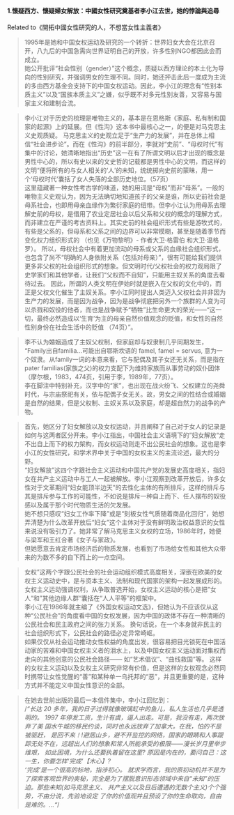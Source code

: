 #### 1.懷疑西方、懷疑婦女解放：中國女性研究奠基者李小江去世，她的悖論與追尋
Related to《開拓中國女性研究的人，不想當女性主義者》
>1995年是她和中国女权运动及研究的一个转折：世界妇女大会在北京召开，八九后的中国急需向世界证明自己的开放，许多性别NGO都因此会而成立。  
她公开批评“社会性别（gender）”这个概念，质疑以西方理论的本土化为导向的性别研究，并强调男女的生理不同。同时，她还抨击此后一度成为主流的多由西方基金会支持下的中国女权运动。因此，李小江的理念有“性别本质主义”以及“国族本质主义”之嫌，似乎既不对多元性别友善，又容易与国家主义和建制合流。

>李小江对于历史的梳理是唯物主义的，基本是在恩格斯《家庭、私有制和国家的起源》上的延展。但《性沟》这本书中最核心之一，的便是对马克思主义史观质疑。
马克思主义的史观立足于“生产力的发展”，并在总体上相信“社会进步论”。而在《性沟》的前半部分，李就对“史前”、“母权时代”有集中的讨论，她清晰地指出“历史”这一在有了所谓文明以后才出现的概念是男性中心的，所以有史以来的文史哲的记载都是男性中心的文明，而这样的文明“便将所有的与女人相关的‘人’的未知，统统掷向史前的蒙昧，用一个‘母权时代’囊括了女人失落的全部历史地位。（57页）  
这里蕴藏著一种女性考古学的味道，她的用词是“母权”而非“母系”。一般的唯物主义史观认为，因为无法确切地知道孩子的父亲是谁，所以史前社会是母系社会，也即用母亲血缘作为繁衍家庭的纽带。但李小江认为用母系去理解史前的母权，是借用了农业定居社会以后父系和父权的概念的理解方式，而非建立在严谨的考古资料上。其实史前的社会组织形式有些是游牧式的，有些是父系的，但母系和父系之间的边界可以非常模糊，甚至是随着季节而变化权力组织形式的 （也见《万物黎明》- 作者大卫·格雷伯 和大卫·温格罗）。
所以，母权社会中有着更加流动的母系或父系的血缘社会组织形式，也包含了尚不“明确的人身依附关系（包括对母亲）”，很有可能给我们提供更多非父权的社会组织形式的想象。但文明时代/父权社会的权力观局限了史学家们和其他学者，让我们“父权而不自知”，只能用主奴关系的角度去看待过去。
因此，所谓的人类文明在伊始时就是嵌入在父权的文化中的，而正是父权文化催生了主奴关系。李小江同时提出人类迈入父权社会并非因为生产力的发展，而是因为战争，因为是战争彻底把另外一个族群的人变为可以杀戮和奴役的他者，而也是战争赋予“牺牲”比生命更大的荣光——“这一切，最终必然造成以‘生育’为主的母亲自然价值观念的贬值，和女性的自然性别身份在社会生活中的贬值 （74页）”。

>李不认为婚姻造成了主奴父权制，但家庭却与奴隶制几乎同期发生，
“Family出自familia…可能出自鄂斯坎语的 famel, famel = servus, 意为一个奴隶。从family一词的本意来看，它与配偶及其子女还无关系，而是指在pater familias(家族之父)的权力支配下为维持家族而从事劳动的奴仆团体（摩尔根，1983，474页，引用于李，1989年，77页）。  
李在脚注中特别补充，汉字中的“家”，也出现在战火纷飞、父权建立的尧舜时代，与宗庙祭祀有关，依与配偶子女无关。故，男女之间的性结合或婚姻是自然的结果，但是父权制、主奴关系以及家庭，却是超自然力的战争的产物。

>首先，她区分了妇女解放以及女权运动，并且阐释了自己对于女人的记录是如何与这两者区分开来。李小江指出，中国社会主义语境下的”妇女解放“走不出自上而下的权力架构，而女权运动则走不出公民社会的想象。这也是李小江的女性研究，和学术界中关于中国的女权主义的主流论述，最大的分野。  
“妇女解放”这四个字跟社会主义运动和中国共产党的发展史高度相关，指妇女在共产主义运动中与工人一起被解放。李小江观察到改革开放后，许多女性对于文革期间“妇女能顶半边天”的去性化主体的有所排斥，这样的排斥与其是排斥参与工作的可能性，不如说是排斥一种自上而下、任人摆布的奴役感以及属于那个时代物质生活的欠发展。  
她不想只感叹“妇女工作率下降”或是“刻板女性气质随着商品化回归”，她想弄清楚为什么改革开放后“妇女”这个主体对于没有鲜明政治权益意识的女性来说没有吸引力了。她非常了解马克思主义女权的立场，1986年时，她便与梁军和王红合著《女子与家政》。  
但她愿意去肯定市场经济后的物质发展，也看到了市场给女性和其他大众带来的为数不多的自下而上的一点空间。

>女权”这两个字跟公民社会的社会运动组织模式高度相关，深嵌在欧美的女权主义运动史中，是与资本主义、法制和现代国家的架构一起发展成形的。女权主义运动强调权利，从争取普选开始，女权主义运动的核心是把”女人“和”其他边缘人群“囊括在“人人平等”的框架中。  
李小江在1986年就主编了《外国女权运动文选》，但她认为不应该仅从这种“公民社会”的角度看中国的女权发展，因为中国的政体不存在一种清晰的公民社会和民主政府之间的张力关系。 换句话说，在一个本身就非民主的社会组织形式下，公民社会的路径必定异常崎岖。  
如果仅仅从社会运动推动女性权益的角度出发，很容易把目光锁死在中国活动家的苦难和中国女权主义者的泪水上，以及中国女权主义运动面对集权而走向的其他创意的公民社会路径—— 如“艺术倡议”、“曲线救国”等。 这样的女权主义运动以及女权主义研究非常有价值，但是这样的女权观念必然同时携带让女性觉醒的“善”和某种单一乌托邦的“恶”，并且更重要的是，这种方式并不能定义中国女性意识的全部。  

>在她去世前出版的最后一本信件集中，李小江回忆到：  
/*“长达 20 多年，我的日子过得就像玻璃缸中的鱼儿，私人生活也几乎是透明的。 1997 年停发工资，生计有虞，逼人出走。可是，我没有走，两次放弃了美 国水牛城的移民约谈，同时也永远放弃了加拿大。在我，怕的不是被驱赶， 是回不来！!避居山乡，避不开监控的网络，国家的眼睛和人事跟踪无处不在，远超出人们的想象和常人所能承受的极限——漫长岁月里举步维艰， 如此困境，为什么还要执着留在这里? 原因是内在的，要问自己：这一生，你要怎样‘完成’【木心】?  
‘完成’是一个很高的标地，指涉初心。 就求学而言，我的原初动机并不是为了探索客观世界的奥秘，完全是为了摆脱意识形态领域中来自“未知”的压迫。那些未知(如马克思主义、 共产主义以及日后遭遇的无数个主义)个个强势，不由分说，先验地设定 了你的价值观并且预设了你的生命取向，自由是难的。…“*/
